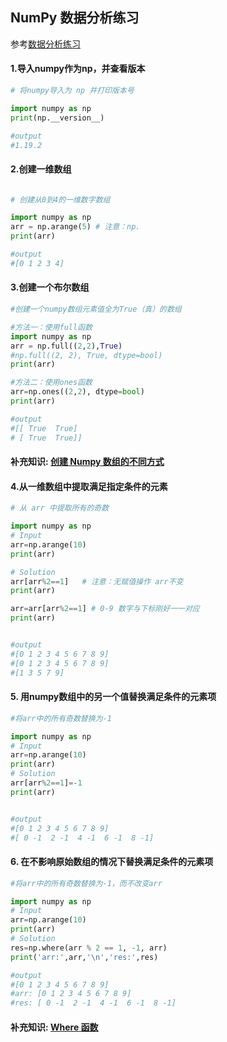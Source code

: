 ## NumPy 数据分析练习

参考[数据分析练习](https://numpy.org.cn/article/advanced/numpy_exercises_for_data_analysis.html#numpy%E6%95%B0%E6%8D%AE%E5%88%86%E6%9E%90%E9%97%AE%E7%AD%94)

#### 1.导入numpy作为np，并查看版本

```python
# 将numpy导入为 np 并打印版本号

import numpy as np 
print(np.__version__)

#output
#1.19.2
```

#### 2.创建一维数组

```python

# 创建从0到4的一维数字数组

import numpy as np 
arr = np.arange(5) # 注意：np.
print(arr)

#output
#[0 1 2 3 4]
```

#### 3.创建一个布尔数组

```python
#创建一个numpy数组元素值全为True（真）的数组

#方法一：使用full函数
import numpy as np 
arr = np.full((2,2),True)
#np.full((2, 2), True, dtype=bool)
print(arr)

#方法二：使用ones函数
arr=np.ones((2,2), dtype=bool)
print(arr)

#output
#[[ True  True]
# [ True  True]]
```

#### 补充知识: [创建 Numpy 数组的不同方式](https://github.com/tywcx/Learn-by-doing/edit/main/NumPy-%E6%95%B0%E6%8D%AE%E5%88%86%E6%9E%90%E7%BB%83%E4%B9%A0-%E8%A1%A5%E5%85%85%E7%9F%A5%E8%AF%861.md)

#### 4.从一维数组中提取满足指定条件的元素

```python
# 从 arr 中提取所有的奇数

import numpy as np
# Input
arr=np.arange(10)
print(arr)

# Solution
arr[arr%2==1]   # 注意：无赋值操作 arr不变
print(arr)

arr=arr[arr%2==1] # 0-9 数字与下标刚好一一对应
print(arr)


#output
#[0 1 2 3 4 5 6 7 8 9]
#[0 1 2 3 4 5 6 7 8 9]
#[1 3 5 7 9]
```

#### 5. 用numpy数组中的另一个值替换满足条件的元素项

```python
#将arr中的所有奇数替换为-1

import numpy as np
# Input
arr=np.arange(10)
print(arr)
# Solution
arr[arr%2==1]=-1
print(arr)


#output
#[0 1 2 3 4 5 6 7 8 9]
#[ 0 -1  2 -1  4 -1  6 -1  8 -1]
```

#### 6. 在不影响原始数组的情况下替换满足条件的元素项

```python
#将arr中的所有奇数替换为-1，而不改变arr

import numpy as np
# Input
arr=np.arange(10)
print(arr)
# Solution
res=np.where(arr % 2 == 1, -1, arr)
print('arr:',arr,'\n','res:',res)

#output
#[0 1 2 3 4 5 6 7 8 9]
#arr: [0 1 2 3 4 5 6 7 8 9] 
#res: [ 0 -1  2 -1  4 -1  6 -1  8 -1]
```
#### 补充知识: [Where 函数]()

